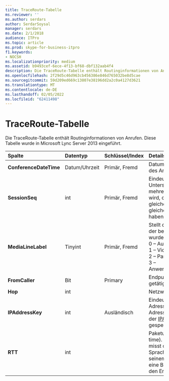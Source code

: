 ```yaml
---
title: TraceRoute-Tabelle
ms.reviewer: ''
ms.author: serdars
author: SerdarSoysal
manager: serdars
ms.date: 2/1/2018
audience: ITPro
ms.topic: article
ms.prod: skype-for-business-itpro
f1.keywords:
- NOCSH
ms.localizationpriority: medium
ms.assetid: b9493cef-6ece-4f13-bf68-dbf132aab4f4
description: Die TraceRoute-Tabelle enthält Routinginformationen von Anrufen. Diese Tabelle wurde in Microsoft Lync Server 2013 eingeführt.
ms.openlocfilehash: 2f29d5c46d963cb456386e846d765032be8d5cae
ms.sourcegitcommit: 59d209ed669c13807e38196dd2a2c0a4127d3621
ms.translationtype: MT
ms.contentlocale: de-DE
ms.lasthandoff: 02/05/2022
ms.locfileid: "62411498"
---
```

# <a name="traceroute-table"></a>TraceRoute-Tabelle
 
Die TraceRoute-Tabelle enthält Routinginformationen von Anrufen. Diese Tabelle wurde in Microsoft Lync Server 2013 eingeführt.
  
|**Spalte**|**Datentyp**|**Schlüssel/Index**|**Details**|
|:-----|:-----|:-----|:-----|
|**ConferenceDateTime** <br/> |Datum/Uhrzeit  <br/> |Primär, Fremd  <br/> |Datum und Uhrzeit des Beginns des Anrufs.  <br/> |
|**SessionSeq** <br/> |int  <br/> |Primär, Fremd  <br/> |Eindeutige ID, die zur Unterscheidung zwischen mehreren Anrufen verwendet wird, die möglicherweise zum gleichen Datum und zur gleichen Uhrzeit  begonnen haben.  <br/> |
|**MediaLineLabel** <br/> |Tinyint  <br/> |Primär, Fremd  <br/> |Stellt den Videozeilentyp dar, der bei dem Anruf verwendet wurde. Gültige Werte sind:  <br/> 0 – Audio  <br/> 1 – Video  <br/> 2 – Panoramavideo  <br/> 3 – Anwendungs-/Desktopfreigabe  <br/> |
|**FromCaller** <br/> |Bit  <br/> |Primary  <br/> |Endpunkt, der den Anruf getätigt hat.  <br/> |
|**Hop** <br/> |int  <br/> ||Netzwerk-Hop/  <br/> |
|**IPAddressKey** <br/> |int  <br/> |Ausländisch  <br/> |Eindeutige ID für die IP-Adresse. IP-Adressinformationen werden in der [IPAddress-Tabelle](ipaddress.md) gespeichert.  <br/> |
|**RTT** <br/> |int  <br/> ||Paketumlaufzeit (Roundtrip time). Die Paketumlaufzeit misst die Zeit, die ein Sprachpaket benötigt, um zu seinem Ziel zu gelangen und eine Benachrichtigung über den Empfang zu senden.  <br/> |
   

